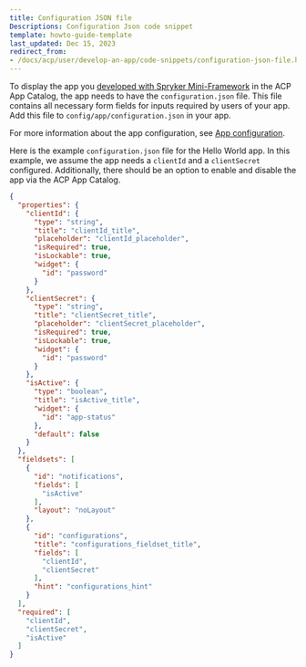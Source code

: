 ```yaml
---
title: Configuration JSON file
Descriptions: Configuration Json code snippet
template: howto-guide-template
last_updated: Dec 15, 2023
redirect_from: 
- /docs/acp/user/develop-an-app/code-snippets/configuration-json-file.html
---
```

To display the app you [developed with Spryker Mini-Framework](/docs/acp/user/develop-an-app/develop-an-app.html) in the ACP App Catalog, the app needs to have the `configuration.json` file. This file contains all necessary form fields for inputs required by users of your app. Add this file to `config/app/configuration.json` in your app.

For more information about the app configuration, see [App configuration](/docs/dg/dev/acp/develop-an-app/app-configuration.html).

Here is the example `configuration.json` file for the Hello World app. In this example, we assume the app needs a `clientId` and a `clientSecret` configured. Additionally, there should be an option to enable and disable the app via the ACP App Catalog.


```json
{
  "properties": {
    "clientId": {
      "type": "string",
      "title": "clientId_title",
      "placeholder": "clientId_placeholder",
      "isRequired": true,
      "isLockable": true,
      "widget": {
        "id": "password"
      }
    },
    "clientSecret": {
      "type": "string",
      "title": "clientSecret_title",
      "placeholder": "clientSecret_placeholder",
      "isRequired": true,
      "isLockable": true,
      "widget": {
        "id": "password"
      }
    },
    "isActive": {
      "type": "boolean",
      "title": "isActive_title",
      "widget": {
        "id": "app-status"
      },
      "default": false
    }
  },
  "fieldsets": [
    {
      "id": "notifications",
      "fields": [
        "isActive"
      ],
      "layout": "noLayout"
    },
    {
      "id": "configurations",
      "title": "configurations_fieldset_title",
      "fields": [
        "clientId",
        "clientSecret"
      ],
      "hint": "configurations_hint"
    }
  ],
  "required": [
    "clientId",
    "clientSecret",
    "isActive"
  ]
}
```

